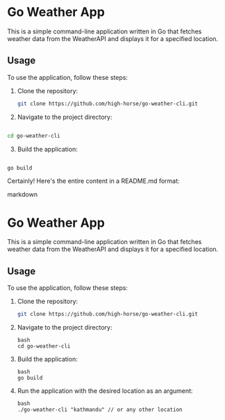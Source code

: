 # Go Weather App

This is a simple command-line application written in Go that fetches weather data from the WeatherAPI and displays it for a specified location.

## Usage

To use the application, follow these steps:

1. Clone the repository:

   ```bash
   git clone https://github.com/high-horse/go-weather-cli.git
    ```

2. Navigate to the project directory:

```bash

cd go-weather-cli
```

3. Build the application:

```bash

go build
```
Certainly! Here's the entire content in a README.md format:

markdown

# Go Weather App

This is a simple command-line application written in Go that fetches weather data from the WeatherAPI and displays it for a specified location.

## Usage

To use the application, follow these steps:

1. Clone the repository:

   ```bash
   git clone https://github.com/high-horse/go-weather-cli.git
   ```

2. Navigate to the project directory:
    ```
    bash
    cd go-weather-cli
    ```

3. Build the application:

    ```
    bash
    go build
    ```

4. Run the application with the desired location as an argument:
    ```
    bash
    ./go-weather-cli "kathmandu" // or any other location
    ```